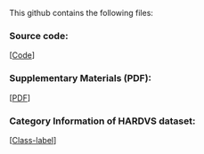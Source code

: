This github contains the following files: 

### Source code: 
[[Code](https://github.com/AnonymousResearch123/HARDVS/blob/main/code.zip)]

### Supplementary Materials (PDF): 
[[PDF](https://github.com/AnonymousResearch123/HARDVS/blob/main/HARDVS_SupplementaryMaterial.pdf)]

### Category Information of HARDVS dataset: 
[[Class-label](https://github.com/AnonymousResearch123/HARDVS/blob/main/HARDVS_300_class.txt)]

